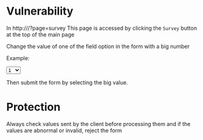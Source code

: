 # Vulnerability

In http://<IP>/?page=survey
This page is accessed by clicking the `Survey` button at the top of the main page

Change the value of one of the field option in the form with a big number

Example: 

<input type="hidden" name="sujet" value="2">
	<select name="valeur" onchange="javascript:this.form.submit();">
		<option value="1">1</option> <-- Change the value of one of these with a big number
		<option value="2">2</option> <--
		<option value="3">3</option> <--
		<option value="4">4</option> <--
		<option value="5">5</option> <--
		<option value="6">6</option> <--
		<option value="7">7</option> <--
		<option value="8">8</option> <--
		<option value="9">9</option> <--
		<option value="10">10</option>
	</select>
</input>

Then submit the form by selecting the big value.

# Protection

Always check values sent by the client before processing them and if the values are abnormal or invalid, 
reject the form
